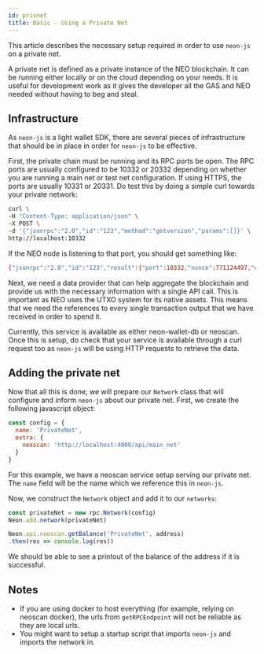 ```yaml
---
id: privnet
title: Basic - Using a Private Net
---
```


This article describes the necessary setup required in order to use `neon-js` on a private net.

A private net is defined as a private instance of the NEO blockchain. It can be running either locally or on the cloud depending on your needs. It is useful for development work as it gives the developer all the GAS and NEO needed without having to beg and steal.

## Infrastructure

As `neon-js` is a light wallet SDK, there are several pieces of infrastructure that should be in place in order for `neon-js` to be effective.

First, the private chain must be running and its RPC ports be open. The RPC ports are usually configured to be 10332 or 20332 depending on whether you are running a main net or test net configuration. If using HTTPS, the ports are usually 10331 or 20331. Do test this by doing a simple curl towards your private network:

```sh
curl \
-H "Content-Type: application/json" \
-X POST \
-d '{"jsonrpc":"2.0","id":"123","method":"getversion","params":[]}' \
http://localhost:10332
```
If the NEO node is listening to that port, you should get something like:

```sh
{"jsonrpc":"2.0","id":"123","result":{"port":10332,"nonce":771124497,"useragent":"\/NEO:2.7.3\/"}}
```

Next, we need a data provider that can help aggregate the blockchain and provide us with the necessary information with a single API call. This is important as NEO uses the UTXO system for its native assets. This means that we need the references to every single transaction output that we have received in order to spend it.

Currently, this service is available as either neon-wallet-db or neoscan. Once this is setup, do check that your service is available through a curl request too as `neon-js` will be using HTTP requests to retrieve the data.

## Adding the private net

Now that all this is done, we will prepare our `Network` class that will configure and inform `neon-js` about our private net. First, we create the following javascript object:

```js
const config = {
  name: 'PrivateNet',
  extra: {
    neoscan: 'http://localhost:4000/api/main_net'
  }
}
```
For this example, we have a neoscan service setup serving our private net. The `name` field will be the name which we reference this in `neon-js`.

Now, we construct the `Network` object and add it to our `networks`:

```js
const privateNet = new rpc.Network(config)
Neon.add.network(privateNet)

Neon.api.neoscan.getBalance('PrivateNet', address)
.then(res => console.log(res))
```

We should be able to see a printout of the balance of the address if it is successful.

## Notes

- If you are using docker to host everything (for example, relying on neoscan docker), the urls from `getRPCEndpoint` will not be reliable as they are local urls.
- You might want to setup a startup script that imports `neon-js` and imports the network in.
